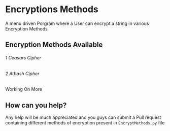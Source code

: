 # Encryptions Methods
A menu driven Porgram where a User can encrypt a string in various Encryption Methods

## Encryption Methods Available 
###### 1 Ceasars Cipher
###### 2 Atbash Cipher
Working On More

## How can you help?
Any help will be much appreciated and you guys can submit a Pull request containing different methods of encryption present in ```EncryptMethods.py``` file

